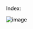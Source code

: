 Index:




![image](https://user-images.githubusercontent.com/57552973/209421043-99bc5953-ed15-474b-bdf8-a7d5d1f774ff.png)
